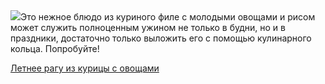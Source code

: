 <!--2025-07-17 07:37:21-->
<div class="yb">
  <div class="rss povarenok"><a href="https://www.povarenok.ru/recipes/show/182924/"><img src="https://www.povarenok.ru/data/cache/2025jul/17/31/3184635_46283-640x480.jpg"></a>Это нежное блюдо из куриного филе с молодыми овощами и рисом может служить полноценным ужином не только в будни, но и в праздники, достаточно только выложить его с помощью кулинарного кольца. Попробуйте! <p class="titl"><a href="https://www.povarenok.ru/recipes/show/182924/">Летнее рагу из курицы с овощами</a></p></div>
</div>
